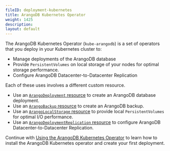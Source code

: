 ```yaml
---
fileID: deployment-kubernetes
title: ArangoDB Kubernetes Operator
weight: 1425
description: 
layout: default
---
```

The ArangoDB Kubernetes Operator (`kube-arangodb`) is a set of operators
that you deploy in your Kubernetes cluster to:

- Manage deployments of the ArangoDB database
- Provide `PersistentVolumes` on local storage of your nodes for optimal storage performance.
- Configure ArangoDB Datacenter-to-Datacenter Replication

Each of these uses involves a different custom resource.

- Use an [`ArangoDeployment` resource](deployment-kubernetes-deployment-resource) to
  create an ArangoDB database deployment.
- Use an [`ArangoBackup` resource](deployment-kubernetes-backup-resource) to
  create an ArangoDB backup.
- Use an [`ArangoLocalStorage` resource](deployment-kubernetes-storage-resource) to
  provide local `PersistentVolumes` for optimal I/O performance.
- Use an [`ArangoDeploymentReplication` resource](deployment-kubernetes-deployment-replication-resource) to
  configure ArangoDB Datacenter-to-Datacenter Replication.

Continue with [Using the ArangoDB Kubernetes Operator](deployment-kubernetes-usage)
to learn how to install the ArangoDB Kubernetes operator and create
your first deployment.